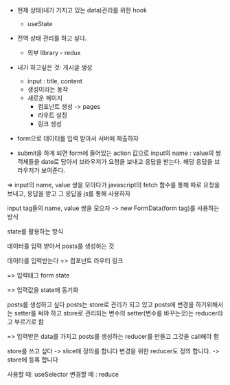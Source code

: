 
- 현재 상태(내가 가지고 있는 data)관리를 위한 hook
	- useState

- 전역 상태 관리를 하고 싶다.
	- 외부 library - redux

- 내가 하고싶은 것: 게시글 생성
	- input : title, content
	- 생성이라는 동작
	- 새로운 페이지
		- 컴포넌트 생성 -> pages
		- 라우트 설정
		- 링크 생성

- form으로 데이터를 입력 받아서 서버에 제출하자

+ submit을 하게 되면 form에 들어있는 action 값으로
	input의 name : value의 쌍 객체들을 date로 담아서 브라우저가 요청을 보내고 응답을 받는다.
	해당 응답을 브라우저가 보여준다.

=> input의 name, value 쌍을 모아다가 javascript의 fetch 함수를 통해 따로 요청을 보내고, 응답을 받고 그 응답을 js를 통해 사용하자

input tag들의 name, value 쌍을 모으자 
-> new FormData(form tag)를 사용하는 방식

state를 활용하는 방식



데이터를 입력 받아서 posts를 생성하는 것

데이터를 입력받는다
=>
컴포넌트
라우터
링크

=>
입력태그
form
state

=>
입력값을 state에 동기화

posts를 생성하고 싶다
posts는 store로 관리가 되고 있고
posts에 변경을 하기위해서는 setter를 써야 하고
store로 관리되는 변수의 setter(변수를 바꾸는것)는 reducer라고 부르기로 함

=> 입력받은 data를 가지고 posts를 생성하는 reducer를 만들고 그것을 call해야 함


store를 쓰고 싶다
-> slice에 정의를 합니다
	변경을 위한 reducer도 정의 합니다.
	-> store에 등록 합니다

사용할 때: useSelector
변경할 떼 : reduce